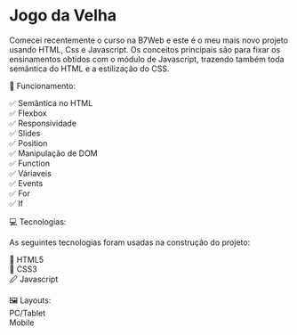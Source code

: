# Jogo da Velha

Comecei recentemente o curso na B7Web e este é o meu mais novo projeto usando HTML, Css e Javascript. Os conceitos principais são para fixar os ensinamentos obtidos com o módulo de Javascript, trazendo também toda semântica do HTML e a estilização do CSS.

🎢 Funcionamento:<br/>

✅ Semântica no HTML<br/>
✅ Flexbox<br/>
✅ Responsividade<br/>
✅ Slides<br/>
✅ Position<br/>
✅ Manipulação de DOM<br/>
✅ Function<br/>
✅ Váriaveis<br/>
✅ Events</br>
✅ For</br>
✅ If</br>

💻 Tecnologias:<br/>

As seguintes tecnologias foram usadas na construção do projeto:<br/>

🔣 HTML5<br/>
🎨 CSS3<br/>
🖉 Javascript<br/>

🖼️ Layouts:<br/>
PC/Tablet<br/>
Mobile
